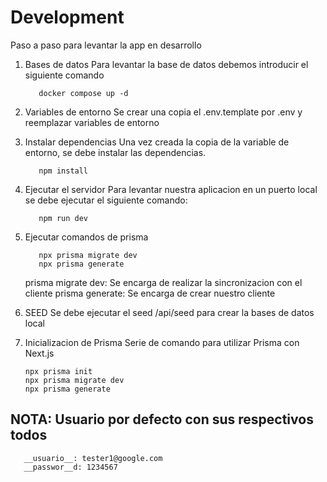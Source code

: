 # Development

Paso a paso para levantar la app en desarrollo

1. Bases de datos
   Para levantar la base de datos debemos introducir el siguiente comando

   ```
      docker compose up -d
   ```

2. Variables de entorno
   Se crear una copia el .env.template por .env y reemplazar variables de entorno

3. Instalar dependencias
   Una vez creada la copia de la variable de entorno, se debe instalar las dependencias.
   ```
      npm install
   ```
4. Ejecutar el servidor
   Para levantar nuestra aplicacion en un puerto local se debe ejecutar el siguiente comando:

   ```
      npm run dev
   ```

5. Ejecutar comandos de prisma

   ```
      npx prisma migrate dev
      npx prisma generate
   ```

   prisma migrate dev: Se encarga de realizar la sincronizacion con el cliente
   prisma generate: Se encarga de crear nuestro cliente

6. SEED
   Se debe ejecutar el seed /api/seed para crear la bases de datos local

7. Inicializacion de Prisma
   Serie de comando para utilizar Prisma con Next.js
   ```
   npx prisma init
   npx prisma migrate dev
   npx prisma generate
   ```

## NOTA: Usuario por defecto con sus respectivos todos

```
   __usuario__: tester1@google.com
   __passwor__d: 1234567
```
